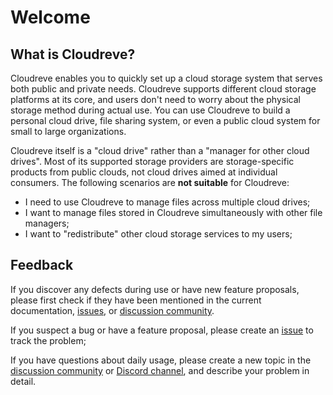 # Welcome

## What is Cloudreve?

Cloudreve enables you to quickly set up a cloud storage system that serves both public and private needs. Cloudreve supports different cloud storage platforms at its core, and users don't need to worry about the physical storage method during actual use. You can use Cloudreve to build a personal cloud drive, file sharing system, or even a public cloud system for small to large organizations.

Cloudreve itself is a "cloud drive" rather than a "manager for other cloud drives". Most of its supported storage providers are storage-specific products from public clouds, not cloud drives aimed at individual consumers. The following scenarios are **not suitable** for Cloudreve:

- I need to use Cloudreve to manage files across multiple cloud drives;
- I want to manage files stored in Cloudreve simultaneously with other file managers;
- I want to "redistribute" other cloud storage services to my users;

## Feedback

If you discover any defects during use or have new feature proposals, please first check if they have been mentioned in the current documentation, [issues](https://github.com/cloudreve/Cloudreve/issues), or [discussion community](https://github.com/cloudreve/Cloudreve/discussions).

If you suspect a bug or have a feature proposal, please create an [issue](https://github.com/cloudreve/Cloudreve/issues) to track the problem;

If you have questions about daily usage, please create a new topic in the [discussion community](https://github.com/cloudreve/Cloudreve/discussions) or [Discord channel](https://discord.gg/WTpMFpZT76), and describe your problem in detail.
